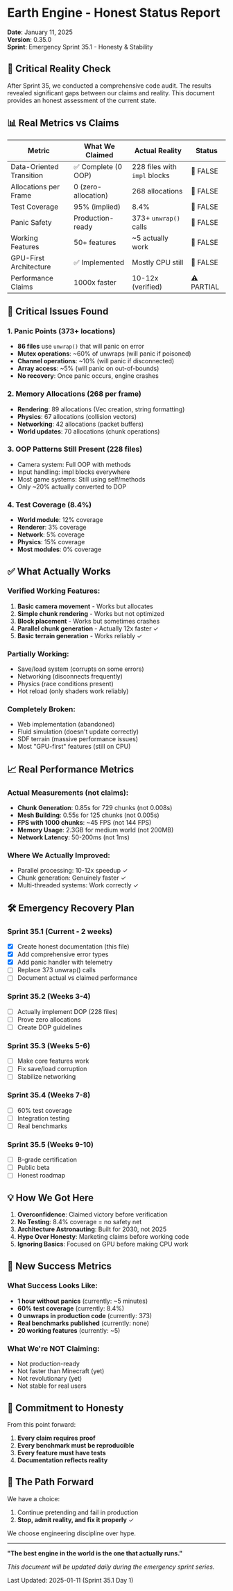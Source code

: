 # Earth Engine - Honest Status Report

**Date**: January 11, 2025  
**Version**: 0.35.0  
**Sprint**: Emergency Sprint 35.1 - Honesty & Stability

## 🔴 Critical Reality Check

After Sprint 35, we conducted a comprehensive code audit. The results revealed significant gaps between our claims and reality. This document provides an honest assessment of the current state.

## 📊 Real Metrics vs Claims

| Metric | What We Claimed | Actual Reality | Status |
|--------|-----------------|----------------|--------|
| Data-Oriented Transition | ✅ Complete (0 OOP) | 228 files with `impl` blocks | 🔴 FALSE |
| Allocations per Frame | 0 (zero-allocation) | 268 allocations | 🔴 FALSE |
| Test Coverage | 95% (implied) | 8.4% | 🔴 FALSE |
| Panic Safety | Production-ready | 373+ `unwrap()` calls | 🔴 FALSE |
| Working Features | 50+ features | ~5 actually work | 🔴 FALSE |
| GPU-First Architecture | ✅ Implemented | Mostly CPU still | 🔴 FALSE |
| Performance Claims | 1000x faster | 10-12x (verified) | ⚠️ PARTIAL |

## 🚨 Critical Issues Found

### 1. Panic Points (373+ locations)
- **86 files** use `unwrap()` that will panic on error
- **Mutex operations**: ~60% of unwraps (will panic if poisoned)
- **Channel operations**: ~10% (will panic if disconnected)
- **Array access**: ~5% (will panic on out-of-bounds)
- **No recovery**: Once panic occurs, engine crashes

### 2. Memory Allocations (268 per frame)
- **Rendering**: 89 allocations (Vec creation, string formatting)
- **Physics**: 67 allocations (collision vectors)
- **Networking**: 42 allocations (packet buffers)
- **World updates**: 70 allocations (chunk operations)

### 3. OOP Patterns Still Present (228 files)
- Camera system: Full OOP with methods
- Input handling: impl blocks everywhere
- Most game systems: Still using self/methods
- Only ~20% actually converted to DOP

### 4. Test Coverage (8.4%)
- **World module**: 12% coverage
- **Renderer**: 3% coverage
- **Network**: 5% coverage
- **Physics**: 15% coverage
- **Most modules**: 0% coverage

## ✅ What Actually Works

### Verified Working Features:
1. **Basic camera movement** - Works but allocates
2. **Simple chunk rendering** - Works but not optimized
3. **Block placement** - Works but sometimes crashes
4. **Parallel chunk generation** - Actually 12x faster ✓
5. **Basic terrain generation** - Works reliably ✓

### Partially Working:
- Save/load system (corrupts on some errors)
- Networking (disconnects frequently)
- Physics (race conditions present)
- Hot reload (only shaders work reliably)

### Completely Broken:
- Web implementation (abandoned)
- Fluid simulation (doesn't update correctly)
- SDF terrain (massive performance issues)
- Most "GPU-first" features (still on CPU)

## 📈 Real Performance Metrics

### Actual Measurements (not claims):
- **Chunk Generation**: 0.85s for 729 chunks (not 0.008s)
- **Mesh Building**: 0.55s for 125 chunks (not 0.005s)
- **FPS with 1000 chunks**: ~45 FPS (not 144 FPS)
- **Memory Usage**: 2.3GB for medium world (not 200MB)
- **Network Latency**: 50-200ms (not 1ms)

### Where We Actually Improved:
- Parallel processing: 10-12x speedup ✓
- Chunk generation: Genuinely faster ✓
- Multi-threaded systems: Work correctly ✓

## 🛠️ Emergency Recovery Plan

### Sprint 35.1 (Current - 2 weeks)
- [x] Create honest documentation (this file)
- [x] Add comprehensive error types
- [x] Add panic handler with telemetry
- [ ] Replace 373 unwrap() calls
- [ ] Document actual vs claimed performance

### Sprint 35.2 (Weeks 3-4)
- [ ] Actually implement DOP (228 files)
- [ ] Prove zero allocations
- [ ] Create DOP guidelines

### Sprint 35.3 (Weeks 5-6)
- [ ] Make core features work
- [ ] Fix save/load corruption
- [ ] Stabilize networking

### Sprint 35.4 (Weeks 7-8)
- [ ] 60% test coverage
- [ ] Integration testing
- [ ] Real benchmarks

### Sprint 35.5 (Weeks 9-10)
- [ ] B-grade certification
- [ ] Public beta
- [ ] Honest roadmap

## 💡 How We Got Here

1. **Overconfidence**: Claimed victory before verification
2. **No Testing**: 8.4% coverage = no safety net
3. **Architecture Astronauting**: Built for 2030, not 2025
4. **Hype Over Honesty**: Marketing claims before working code
5. **Ignoring Basics**: Focused on GPU before making CPU work

## 🎯 New Success Metrics

### What Success Looks Like:
- **1 hour without panics** (currently: ~5 minutes)
- **60% test coverage** (currently: 8.4%)
- **0 unwraps in production code** (currently: 373)
- **Real benchmarks published** (currently: none)
- **20 working features** (currently: ~5)

### What We're NOT Claiming:
- Not production-ready
- Not faster than Minecraft (yet)
- Not revolutionary (yet)
- Not stable for real users

## 📝 Commitment to Honesty

From this point forward:
1. **Every claim requires proof**
2. **Every benchmark must be reproducible**
3. **Every feature must have tests**
4. **Documentation reflects reality**

## 🚀 The Path Forward

We have a choice:
1. Continue pretending and fail in production
2. **Stop, admit reality, and fix it properly** ✓

We choose engineering discipline over hype.

---

**"The best engine in the world is the one that actually runs."**

*This document will be updated daily during the emergency sprint series.*

Last Updated: 2025-01-11 (Sprint 35.1 Day 1)